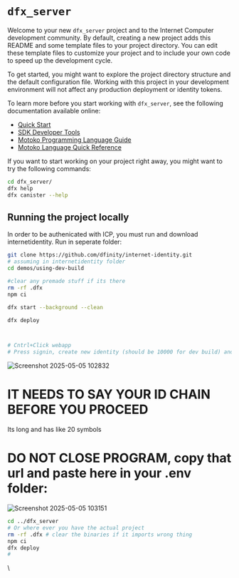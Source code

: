 # `dfx_server`

Welcome to your new `dfx_server` project and to the Internet Computer development community. By default, creating a new project adds this README and some template files to your project directory. You can edit these template files to customize your project and to include your own code to speed up the development cycle.

To get started, you might want to explore the project directory structure and the default configuration file. Working with this project in your development environment will not affect any production deployment or identity tokens.

To learn more before you start working with `dfx_server`, see the following documentation available online:

- [Quick Start](https://internetcomputer.org/docs/current/developer-docs/setup/deploy-locally)
- [SDK Developer Tools](https://internetcomputer.org/docs/current/developer-docs/setup/install)
- [Motoko Programming Language Guide](https://internetcomputer.org/docs/current/motoko/main/motoko)
- [Motoko Language Quick Reference](https://internetcomputer.org/docs/current/motoko/main/language-manual)

If you want to start working on your project right away, you might want to try the following commands:

```bash
cd dfx_server/
dfx help
dfx canister --help
```

## Running the project locally

In order to be authenicated with ICP, you must run and download internetidentity. Run in seperate folder:
```bash 
git clone https://github.com/dfinity/internet-identity.git
# assuming in internetidentity folder
cd demos/using-dev-build

#clear any premade stuff if its there
rm -rf .dfx
npm ci

dfx start --background --clean

dfx deploy



# Cntrl+Click webapp
# Press signin, create new identity (should be 10000 for dev build) and then copy the url 
```
![Screenshot 2025-05-05 102832](https://github.com/user-attachments/assets/3f614cf9-9444-4638-baea-cc80a20ace97)
# IT NEEDS TO SAY YOUR ID CHAIN BEFORE YOU PROCEED

Its long and has like 20 symbols

# DO NOT CLOSE PROGRAM, copy that url and paste here in your .env folder:
![Screenshot 2025-05-05 103151](https://github.com/user-attachments/assets/ab29dd94-31ab-454e-947e-83c4b7549caa)

``` bash
cd ../dfx_server
# Or where ever you have the actual project
rm -rf .dfx # clear the binaries if it imports wrong thing
npm ci 
dfx deploy
# 
```
\

